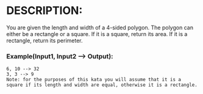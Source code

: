 # DESCRIPTION:

You are given the length and width of a 4-sided polygon. The polygon can either be a rectangle or a square.
If it is a square, return its area. If it is a rectangle, return its perimeter.

### Example(Input1, Input2 --> Output):
```
6, 10 --> 32
3, 3 --> 9
Note: for the purposes of this kata you will assume that it is a square if its length and width are equal, otherwise it is a rectangle.
``````
